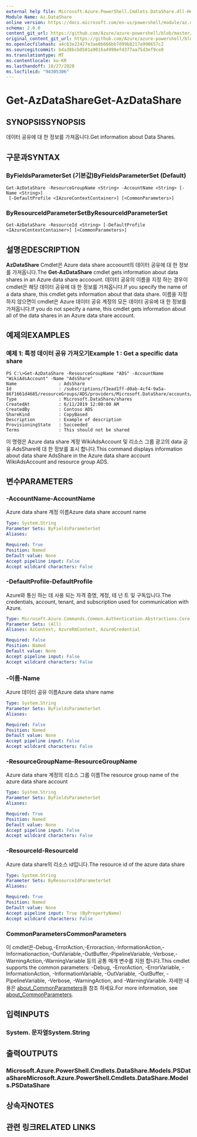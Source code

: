 ```yaml
---
external help file: Microsoft.Azure.PowerShell.Cmdlets.DataShare.dll-Help.xml
Module Name: Az.DataShare
online version: https://docs.microsoft.com/en-us/powershell/module/az.datashare/get-azdatashare
schema: 2.0.0
content_git_url: https://github.com/Azure/azure-powershell/blob/master/src/DataShare/DataShare/help/Get-AzDataShare.md
original_content_git_url: https://github.com/Azure/azure-powershell/blob/master/src/DataShare/DataShare/help/Get-AzDataShare.md
ms.openlocfilehash: a4c63e22427e3ae0b666bb7d99b8217a990657c2
ms.sourcegitcommit: b4a38bcb0501a9016a4998efd377aa75d3ef9ce8
ms.translationtype: MT
ms.contentlocale: ko-KR
ms.lasthandoff: 10/27/2020
ms.locfileid: "94305306"
---
```

# <span data-ttu-id="22de7-101">Get-AzDataShare</span><span class="sxs-lookup"><span data-stu-id="22de7-101">Get-AzDataShare</span></span>

## <span data-ttu-id="22de7-102">SYNOPSIS</span><span class="sxs-lookup"><span data-stu-id="22de7-102">SYNOPSIS</span></span>
<span data-ttu-id="22de7-103">데이터 공유에 대 한 정보를 가져옵니다.</span><span class="sxs-lookup"><span data-stu-id="22de7-103">Get information about Data Shares.</span></span>

## <span data-ttu-id="22de7-104">구문과</span><span class="sxs-lookup"><span data-stu-id="22de7-104">SYNTAX</span></span>

### <span data-ttu-id="22de7-105">ByFieldsParameterSet (기본값)</span><span class="sxs-lookup"><span data-stu-id="22de7-105">ByFieldsParameterSet (Default)</span></span>
```
Get-AzDataShare -ResourceGroupName <String> -AccountName <String> [-Name <String>]
 [-DefaultProfile <IAzureContextContainer>] [<CommonParameters>]
```

### <span data-ttu-id="22de7-106">ByResourceIdParameterSet</span><span class="sxs-lookup"><span data-stu-id="22de7-106">ByResourceIdParameterSet</span></span>
```
Get-AzDataShare -ResourceId <String> [-DefaultProfile <IAzureContextContainer>] [<CommonParameters>]
```

## <span data-ttu-id="22de7-107">설명은</span><span class="sxs-lookup"><span data-stu-id="22de7-107">DESCRIPTION</span></span>
<span data-ttu-id="22de7-108">**AzDataShare** Cmdlet은 Azure data share accoount의 데이터 공유에 대 한 정보를 가져옵니다.</span><span class="sxs-lookup"><span data-stu-id="22de7-108">The **Get-AzDataShare** cmdlet gets information about data shares in an Azure data share accoount.</span></span>
<span data-ttu-id="22de7-109">데이터 공유의 이름을 지정 하는 경우이 cmdlet은 해당 데이터 공유에 대 한 정보를 가져옵니다.</span><span class="sxs-lookup"><span data-stu-id="22de7-109">If you specify the name of a data share, this cmdlet gets information about that data share.</span></span>
<span data-ttu-id="22de7-110">이름을 지정 하지 않으면이 cmdlet은 Azure 데이터 공유 계정의 모든 데이터 공유에 대 한 정보를 가져옵니다.</span><span class="sxs-lookup"><span data-stu-id="22de7-110">If you do not specify a name, this cmdlet gets information about all of the data shares in an Azure data share account.</span></span>

## <span data-ttu-id="22de7-111">예제의</span><span class="sxs-lookup"><span data-stu-id="22de7-111">EXAMPLES</span></span>

### <span data-ttu-id="22de7-112">예제 1: 특정 데이터 공유 가져오기</span><span class="sxs-lookup"><span data-stu-id="22de7-112">Example 1 : Get a specific data share</span></span>
```
PS C:\>Get-AzDataShare -ResourceGroupName "ADS" -AccountName "WikiAdsAccount" -Name "AdsShare"
Name                : AdsShare
Id                  : /subscriptions/f3ead1ff-d0ab-4cf4-9a5a-86f1661d4685/resourceGroups/ADS/providers/Microsoft.DataShare/accounts/WikiAdsAccount/shares/AdsShare
Type                : Microsoft.DataShare/shares
CreatedAt           : 6/11/2019 12:00:00 AM
CreatedBy           : Contoso ADS
ShareKind           : CopyBased
Description         : Example of description  
ProvisioningState   : Succeeded
Terms               : This should not be shared
```

<span data-ttu-id="22de7-113">이 명령은 Azure data share 계정 WikiAdsAccount 및 리소스 그룹 광고의 data 공유 AdsShare에 대 한 정보를 표시 합니다.</span><span class="sxs-lookup"><span data-stu-id="22de7-113">This command displays information about data share AdsShare in the Azure data share account WikiAdsAccount and resource group ADS.</span></span>

## <span data-ttu-id="22de7-114">변수</span><span class="sxs-lookup"><span data-stu-id="22de7-114">PARAMETERS</span></span>

### <span data-ttu-id="22de7-115">-AccountName</span><span class="sxs-lookup"><span data-stu-id="22de7-115">-AccountName</span></span>
<span data-ttu-id="22de7-116">Azure data share 계정 이름</span><span class="sxs-lookup"><span data-stu-id="22de7-116">Azure data share account name</span></span>

```yaml
Type: System.String
Parameter Sets: ByFieldsParameterSet
Aliases:

Required: True
Position: Named
Default value: None
Accept pipeline input: False
Accept wildcard characters: False
```

### <span data-ttu-id="22de7-117">-DefaultProfile</span><span class="sxs-lookup"><span data-stu-id="22de7-117">-DefaultProfile</span></span>
<span data-ttu-id="22de7-118">Azure와 통신 하는 데 사용 되는 자격 증명, 계정, 테 넌 트 및 구독입니다.</span><span class="sxs-lookup"><span data-stu-id="22de7-118">The credentials, account, tenant, and subscription used for communication with Azure.</span></span>

```yaml
Type: Microsoft.Azure.Commands.Common.Authentication.Abstractions.Core.IAzureContextContainer
Parameter Sets: (All)
Aliases: AzContext, AzureRmContext, AzureCredential

Required: False
Position: Named
Default value: None
Accept pipeline input: False
Accept wildcard characters: False
```

### <span data-ttu-id="22de7-119">-이름</span><span class="sxs-lookup"><span data-stu-id="22de7-119">-Name</span></span>
<span data-ttu-id="22de7-120">Azure 데이터 공유 이름</span><span class="sxs-lookup"><span data-stu-id="22de7-120">Azure data share name</span></span>

```yaml
Type: System.String
Parameter Sets: ByFieldsParameterSet
Aliases:

Required: False
Position: Named
Default value: None
Accept pipeline input: False
Accept wildcard characters: False
```

### <span data-ttu-id="22de7-121">-ResourceGroupName</span><span class="sxs-lookup"><span data-stu-id="22de7-121">-ResourceGroupName</span></span>
<span data-ttu-id="22de7-122">Azure data share 계정의 리소스 그룹 이름</span><span class="sxs-lookup"><span data-stu-id="22de7-122">The resource group name of the azure data share account</span></span>

```yaml
Type: System.String
Parameter Sets: ByFieldsParameterSet
Aliases:

Required: True
Position: Named
Default value: None
Accept pipeline input: False
Accept wildcard characters: False
```

### <span data-ttu-id="22de7-123">-ResourceId</span><span class="sxs-lookup"><span data-stu-id="22de7-123">-ResourceId</span></span>
<span data-ttu-id="22de7-124">Azure data share의 리소스 id입니다.</span><span class="sxs-lookup"><span data-stu-id="22de7-124">The resource id of the azure data share</span></span>

```yaml
Type: System.String
Parameter Sets: ByResourceIdParameterSet
Aliases:

Required: True
Position: Named
Default value: None
Accept pipeline input: True (ByPropertyName)
Accept wildcard characters: False
```

### <span data-ttu-id="22de7-125">CommonParameters</span><span class="sxs-lookup"><span data-stu-id="22de7-125">CommonParameters</span></span>
<span data-ttu-id="22de7-126">이 cmdlet은-Debug,-ErrorAction,-Erroraction,-InformationAction,-Informationaction,-OutVariable,-OutBuffer,-PipelineVariable,-Verbose,-WarningAction,-WarningVariable 등의 공통 매개 변수를 지원 합니다.</span><span class="sxs-lookup"><span data-stu-id="22de7-126">This cmdlet supports the common parameters: -Debug, -ErrorAction, -ErrorVariable, -InformationAction, -InformationVariable, -OutVariable, -OutBuffer, -PipelineVariable, -Verbose, -WarningAction, and -WarningVariable.</span></span> <span data-ttu-id="22de7-127">자세한 내용은 [about_CommonParameters](http://go.microsoft.com/fwlink/?LinkID=113216)을 참조 하세요.</span><span class="sxs-lookup"><span data-stu-id="22de7-127">For more information, see [about_CommonParameters](http://go.microsoft.com/fwlink/?LinkID=113216).</span></span>

## <span data-ttu-id="22de7-128">입력</span><span class="sxs-lookup"><span data-stu-id="22de7-128">INPUTS</span></span>

### <span data-ttu-id="22de7-129">System. 문자열</span><span class="sxs-lookup"><span data-stu-id="22de7-129">System.String</span></span>

## <span data-ttu-id="22de7-130">출력</span><span class="sxs-lookup"><span data-stu-id="22de7-130">OUTPUTS</span></span>

### <span data-ttu-id="22de7-131">Microsoft.Azure.PowerShell.Cmdlets.DataShare.Models.PSDataShare</span><span class="sxs-lookup"><span data-stu-id="22de7-131">Microsoft.Azure.PowerShell.Cmdlets.DataShare.Models.PSDataShare</span></span>

## <span data-ttu-id="22de7-132">상속자</span><span class="sxs-lookup"><span data-stu-id="22de7-132">NOTES</span></span>

## <span data-ttu-id="22de7-133">관련 링크</span><span class="sxs-lookup"><span data-stu-id="22de7-133">RELATED LINKS</span></span>
